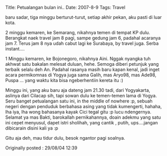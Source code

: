 Title: Petualangan bulan ini..
Date: 2007-8-9
Tags: Travel

baru sadar, tiga minggu berturut-turut, setiap akhir pekan, aku pasti di luar kota.

2 minggu kemaren, ke Semarang, nikahnya temen di tempat KP dulu. Berangkat naek travel jam 8 pagi, sampe gedung jam 6, padahal acaranya jam 7. Terus jam 8 nya udah cabut lagi ke Surabaya, by travel juga. Serba instant....

1 Minggu kemaren, ke Bojonegoro, nikahnya Aini. Nggak nyangka tuh akhwat satu bakalan melesat duluan, hehe. Semoga diberi petunjuk yang terbaik selalu deh An. Padahal rasanya masih baru kapan kenal, jadi inget acara permikomnas di Yogya juga sama Galih, mas Aryo98, mas Ade98, Puspa ... yang waktu kita bisa ngeberhentiin kereta itu :)

Minggu ini, yang aku baru aja dateng jam 21.30 tadi, dari Yogyakarta, aslinya dari Cilacap sih, tapi sowan dulu ke temen-temen lama di Yogya. Seru banget petualangan satu ini, in the middle of nowhere :p, sebuah negeri dengan penduduk berbahasa asing yang tidak kumengerti, hahaha, lha iya, lha wong bahasanya kayak Cici tegal gitu :p lucu ndengernya. Selamat ya mas Bakti, barokallah pernikahannya, doain adekmu yang satu ini cepet menyusul, dapet istri sholihah, yang cantik , putih, ups....jangan dibicarain disini kali ya :p


Gitu aja deh, mau tidur dulu, besok ngantor pagi soalnya.

Originally posted : 29/08/04 12:39